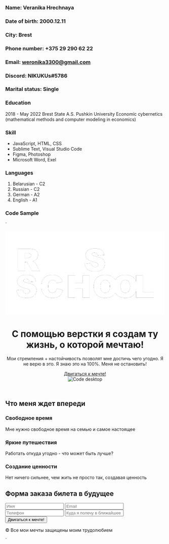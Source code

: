 ### __Name:__           Veranika Hrechnaya
### __Date of birth:__  2000.12.11
### __City:__           Brest
### __Phone number:__   +375 29 290 62 22
### __Email:__          weronika3300@gmail.com
### __Discord:__        NIKUKUs#5786
### __Marital status:__ Single

### Education
2018 - May 2022
Brest State A.S. Pushkin University
Economic cybernetics (mathematical methods and computer modeling in economics)

### Skill
* JavaScript, HTML, CSS
* Sublime Text, Visual Studio Code
* Figma, Photoshop
* Microsoft Word, Exel

### Languages
1. Belarusian - C2
2. Russian - C2
3. German - A2
4. English - A1

### Code Sample

`<!DOCTYPE html>
<html lang="ru">
<head>
	<meta charset="UTF-8">
	<meta name="viewport" content="width=device-width, initial-scale=1">
	<title>Верстка современного сайта</title>
	<link rel="stylesheet" href="css/style.css">
	<link rel="preconnect" href="https://fonts.gstatic.com"> 
	<link href="https://fonts.googleapis.com/css2?family=Open+Sans&family=Ubuntu:wght@700&display=swap" rel="stylesheet">
	<link href="https://fonts.googleapis.com/css2?family=Montserrat:wght@900&family=Ubuntu&display=swap" rel="stylesheet">
	<link rel="stylesheet" href="css/animate.css">
	<link rel="stylesheet" href="https://cdnjs.cloudflare.com/ajax/libs/animate.css/4.1.1/animate.min.css">
</head>
<body>
	<header id="header" class="header">
		<div class="container">
			<img src="img/logo.png" alt="WAUP" class="logo animated fadeInDown" id="logo">
		<div class="wrapper" id="wrapper">
			<div class="offer">
				<h1 class="title animated fadeInLeft">
					С помощью верстки я создам ту жизнь, о которой <span>мечтаю!</span>
				</h1>
				<p class="intro animated fadeInLeft">
					Мои стремления + настойчивость позволят мне достичь чего угодно. Я не верю в это. Я знаю это на 100%. Меня не остановить!
				</p>
				<a href="#" class="btn animated fadeInLeft" id="btn">Двигаться к мечте!</a>
			</div>
			<img src="img/desktop.png" alt="Code desktop" class="desktop animated fadeInRight">
		</div>
		</div>
	</header>
	<section id="learn" class="learn">
		<div class="container">
			<h2 class="section-title animated">Что меня ждет впереди</h2>
			<div class="skills">
				<div class="skill skill-free animated">
					<h3 class="skill-title">
						Свободное время
					</h3>
					<p class="skill-text">
						Мне нужно свободное время на семью и самое настоящее
					</p>
				</div>
				<div class="skill skill-work animated">
					<h3 class="skill-title">
						Яркие путешествия
					</h3>
					<p class="skill-text">
						Работать откуда угодно - что может быть лучше?
					</p>
				</div>
				<div class="skill skill-life animated">
					<h3 class="skill-title">
						Создание ценности
					</h3>
					<p class="skill-text">
						Нет ничего сильнее, чем жить не просто так, создавая ценность
					</p>
				</div>
			</div>
		</div>
	</section>
	<section id="mail" class="mail">
		<div class="container">
			<h2 class="section-title">Форма заказа билета в будущее</h2>
			<form action="#" class="form">
					<input type="name" placeholder="Имя" title="name" class="input">
					<input type="email" placeholder="Email" title="email" class="input">
					<input type="phone" placeholder="Телефон" title="phone" class="input">
					<input placeholder="Куда я полечу в ближайшее время?" title="way" class="input">
					<button type="submit" class="btn btn-form" id="btnf">
					Двигаться к мечте!
					</button>
			</form>
		</div>
	</section>
		<footer id="footer" class="footer">
			<div class="container">
				<p class="credits">
					© Все мои мечты защищены моим трудолюбием
				</p>
			</div>
		</footer>
	<script src="js/jquery-3.3.1.min.js"></script>
	<script src="js/main.js"></script>
</body>
</html>`
